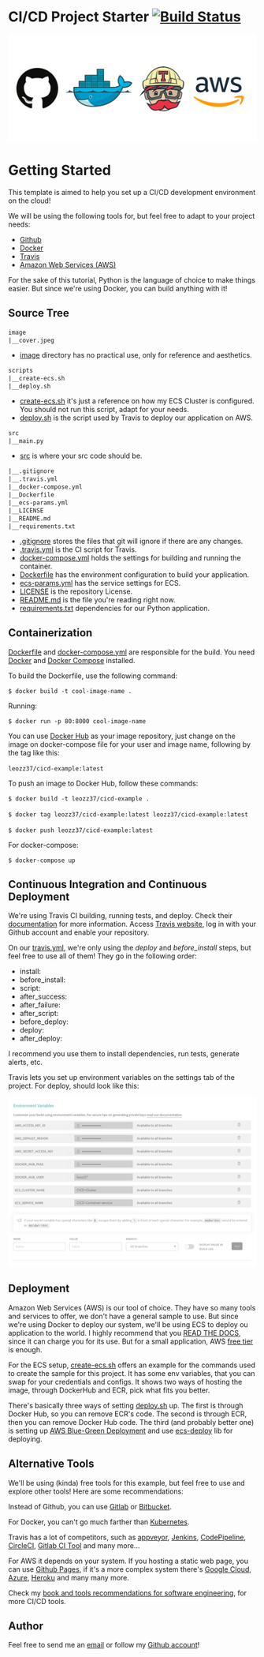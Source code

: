# CI/CD Project Starter [![Build Status](https://travis-ci.com/leozz37/cicd-project-starter.svg?branch=master)](https://travis-ci.com/leozz37/cicd-project-starter)

![cover](./image/cover.jpeg)

# Getting Started

This template is aimed to help you set up a CI/CD development environment on the cloud!

We will be using the following tools for, but feel free to adapt to your project needs:

-   [Github](https://guides.github.com/activities/hello-world/)
-   [Docker](https://www.docker.com/)
-   [Travis](https://travis-ci.com/)
-   [Amazon Web Services (AWS)](https://aws.amazon.com/pt/)


For the sake of this tutorial, Python is the language of choice to make things easier. But since we're using Docker, you can build anything with it!

## Source Tree

```
image
|__cover.jpeg
```

- [image](./image) directory has no practical use, only for reference and aesthetics.

 ```
scripts
|__create-ecs.sh
|__deploy.sh
 ```

- [create-ecs.sh](./scripts/create-ecs.sh) it's just a reference on how my ECS Cluster is configured. You should not run this script, adapt for your needs.
- [deploy.sh](./scripts/deploy.sh) is the script used by Travis to deploy our application on AWS.

```
src
|__main.py
```
- [src](./src) is where your src code should be.

```
|__.gitignore
|__.travis.yml
|__docker-compose.yml
|__Dockerfile
|__ecs-params.yml
|__LICENSE
|__README.md
|__requirements.txt
```

- [.gitignore](./.gitignore) stores the files that git will ignore if there are any changes.
- [.travis.yml](./.travis.yml) is the CI script for Travis.
- [docker-compose.yml](./docker-compose.yml) holds the settings for building and running the container.
- [Dockerfile](./Dockerfile) has the environment configuration to build your application.
- [ecs-params.yml](./ecs-params.yml) has the service settings for ECS.
- [LICENSE](./LICENSE) is the repository License.
- [README.md](./README.md) is the file you're reading right now.
- [requirements.txt](./requirements.txt) dependencies for our Python application.

## Containerization

[Dockerfile](Dockerfile) and [docker-compose.yml](Docker-compose.yml) are responsible for the build. You need [Docker](https://docs.docker.com/get-docker/) and [Docker Compose](https://docs.docker.com/compose/install/) installed.

To build the Dockerfile, use the following command:

```
$ docker build -t cool-image-name . 
```

Running:

```
$ docker run -p 80:8000 cool-image-name
```

You can use [Docker Hub](https://hub.docker.com/) as your image repository, just change on the image on docker-compose file for your user and image name, following by the tag like this: 

`leozz37/cicd-example:latest`

To push an image to Docker Hub, follow these commands:

```
$ docker build -t leozz37/cicd-example .

$ docker tag leozz37/cicd-example:latest leozz37/cicd-example:latest

$ docker push leozz37/cicd-example:latest
```

For docker-compose:

```
$ docker-compose up
```

## Continuous Integration and Continuous Deployment

We're using Travis CI building, running tests, and deploy. Check their [documentation](https://docs.travis-ci.com/user/tutorial) for more information. Access [Travis website](https://travis-ci.io), log in with your Github account and enable your repository.

On our [travis.yml](.travis.yml), we're only using the _deploy_ and _before\_install_ steps, but feel free to use all of them! They go in the following order:

-   install:
-   before_install:
-   script:
-   after_success:
-   after_failure:
-   after_script:
-   before_deploy:
-   deploy:
-   after_deploy:

I recommend you use them to install dependencies, run tests, generate alerts, etc.

Travis lets you set up environment variables on the settings tab of the project. For deploy, should look like this:

![cover](./image/travis-tokens.png)

## Deployment

Amazon Web Services (AWS) is our tool of choice. They have so many tools and services to offer, we don't have a general sample to use. But since we're using Docker to deploy our system, we'll be using ECS to deploy ou application to the world.
I highly recommend that you [READ THE DOCS](https://docs.aws.amazon.com/ecs/index.html), since it can charge you for its use. But for a small application, AWS [free tier](https://aws.amazon.com/free/) is enough.

For the ECS setup, [create-ecs.sh](./scripts/create-ecs.sh) offers an example for the commands used to create the sample for this project. It has some env variables, that you can swap for your credentials and configs.
It shows two ways of hosting the image, through DockerHub and ECR, pick what fits you better.

There's basically three ways of setting [deploy.sh](./scripts/deploy.sh) up. The first is through Docker Hub, so you can remove ECR's code. The second is through ECR, then you can remove Docker Hub code. The third (and probably better one) is setting up [AWS Blue-Green Deployment](https://aws.amazon.com/quickstart/architecture/blue-green-deployment/) and use [ecs-deploy](https://github.com/silinternational/ecs-deploy) lib for deploying.

## Alternative Tools

We'll be using (kinda) free tools for this example, but feel free to use and explore other tools! Here are some recommendations:

Instead of Github, you can use [Gitlab](https://about.gitlab.com/) or [Bitbucket](https://bitbucket.org/).

For Docker, you can't go much farther than [Kubernetes](https://kubernetes.io).

Travis has a lot of competitors, such as [appveyor](https://kubernetes.io), [Jenkins](https://www.jenkins.io/), [CodePipeline](https://aws.amazon.com/codepipeline/), [CircleCI](https://circleci.com/), [Gitlab CI Tool](https://docs.gitlab.com/ee/ci/pipelines/) and many more...

For AWS it depends on your system. If you hosting a static web page, you can use [Github Pages](https://pages.github.com/), if it's a more complex system there's [Google Cloud](https://cloud.google.com/), [Azure](https://azure.microsoft.com/), [Heroku](https://www.heroku.com/) and many many more.

Check my [book and tools recommendations for software engineering](https://github.com/leozz37/books), for more CI/CD tools.

## Author

Feel free to send me an [email](mailto:leonardoaugusto287@gmail.com) or follow my [Github account](https://github.com/leozz37)!
